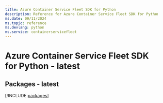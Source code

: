 ```yaml
---
title: Azure Container Service Fleet SDK for Python
description: Reference for Azure Container Service Fleet SDK for Python
ms.date: 09/11/2024
ms.topic: reference
ms.devlang: python
ms.service: containerservicefleet
---
```

# Azure Container Service Fleet SDK for Python - latest
## Packages - latest
[!INCLUDE [packages](container-service-fleet-index.md)]